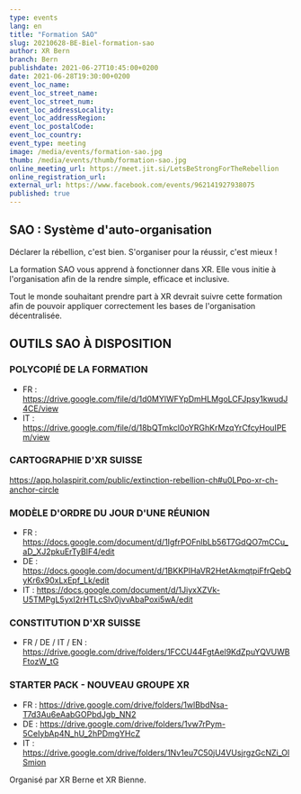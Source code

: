 ```yaml
---
type: events
lang: en
title: "Formation SAO"
slug: 20210628-BE-Biel-formation-sao
author: XR Bern
branch: Bern
publishdate: 2021-06-27T10:45:00+0200
date: 2021-06-28T19:30:00+0200
event_loc_name: 
event_loc_street_name: 
event_loc_street_num: 
event_loc_addressLocality: 
event_loc_addressRegion: 
event_loc_postalCode: 
event_loc_country: 
event_type: meeting
image: /media/events/formation-sao.jpg
thumb: /media/events/thumb/formation-sao.jpg
online_meeting_url: https://meet.jit.si/LetsBeStrongForTheRebellion
online_registration_url: 
external_url: https://www.facebook.com/events/962141927938075
published: true
---
```

## SAO : Système d'auto-organisation

Déclarer la rébellion, c'est bien. S'organiser pour la réussir, c'est mieux !

La formation SAO vous apprend à fonctionner dans XR. Elle vous initie à l'organisation afin de la rendre simple, efficace et inclusive.

Tout le monde souhaitant prendre part à XR devrait suivre cette formation afin de pouvoir appliquer correctement les bases de l'organisation décentralisée.

## OUTILS SAO À DISPOSITION

### POLYCOPIÉ DE LA FORMATION

* FR : https://drive.google.com/file/d/1d0MYlWFYpDmHLMgoLCFJpsy1kwudJ4CE/view
* IT : https://drive.google.com/file/d/18bQTmkcl0oYRGhKrMzqYrCfcyHouIPEm/view

### CARTOGRAPHIE D'XR SUISSE

https://app.holaspirit.com/public/extinction-rebellion-ch#u0LPpo-xr-ch-anchor-circle

### MODÈLE D'ORDRE DU JOUR D'UNE RÉUNION
* FR : https://docs.google.com/document/d/1IgfrPOFnlbLb56T7GdQO7mCCu_aD_XJ2pkuErTyBIF4/edit
* DE : https://docs.google.com/document/d/1BKKPlHaVR2HetAkmqtpiFfrQebQyKr6x90xLxEpf_Lk/edit
* IT : https://docs.google.com/document/d/1JiyxXZVk-U5TMPgL5yxI2rHTLcSlv0jvvAbaPoxi5wA/edit

### CONSTITUTION D'XR SUISSE

* FR / DE / IT / EN : https://drive.google.com/drive/folders/1FCCU44FgtAel9KdZpuYQVUWBFtozW_tG

### STARTER PACK - NOUVEAU GROUPE XR

* FR : https://drive.google.com/drive/folders/1wlBbdNsa-T7d3Au6eAabGOPbdJgb_NN2
* DE : https://drive.google.com/drive/folders/1vw7rPym-5CeIybAp4N_hU_2hPDmgYHcZ
* IT : https://drive.google.com/drive/folders/1Nv1eu7C50jU4VUsjrgzGcNZi_OlSmion

Organisé par XR Berne et XR Bienne.
